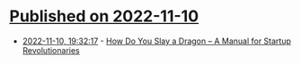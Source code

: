 # [Published on 2022-11-10](index.md)

* [2022-11-10, 19:32:17](https://news.ycombinator.com/item?id=33551809) - [How Do You Slay a Dragon – A Manual for Startup Revolutionaries](https://dragonbook.khodorkovsky.com/en/)
